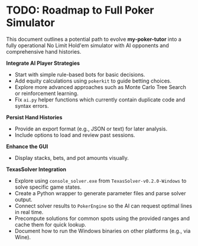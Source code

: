 # TODO: Roadmap to Full Poker Simulator

This document outlines a potential path to evolve **my-poker-tutor** into a fully operational No Limit Hold'em simulator with AI opponents and comprehensive hand histories.

**Integrate AI Player Strategies**
   - Start with simple rule-based bots for basic decisions.
   - Add equity calculations using `pokerkit` to guide betting choices.
   - Explore more advanced approaches such as Monte Carlo Tree Search or reinforcement learning.
   - Fix `ai.py` helper functions which currently contain duplicate code and syntax errors.

**Persist Hand Histories**
   - Provide an export format (e.g., JSON or text) for later analysis.
   - Include options to load and review past sessions.

**Enhance the GUI**
   - Display stacks, bets, and pot amounts visually.

**TexasSolver Integration**
   - Explore using `console_solver.exe` from `TexasSolver-v0.2.0-Windows` to solve specific game states.
   - Create a Python wrapper to generate parameter files and parse solver output.
   - Connect solver results to `PokerEngine` so the AI can request optimal lines in real time.
   - Precompute solutions for common spots using the provided ranges and cache them for quick lookup.
   - Document how to run the Windows binaries on other platforms (e.g., via Wine).
